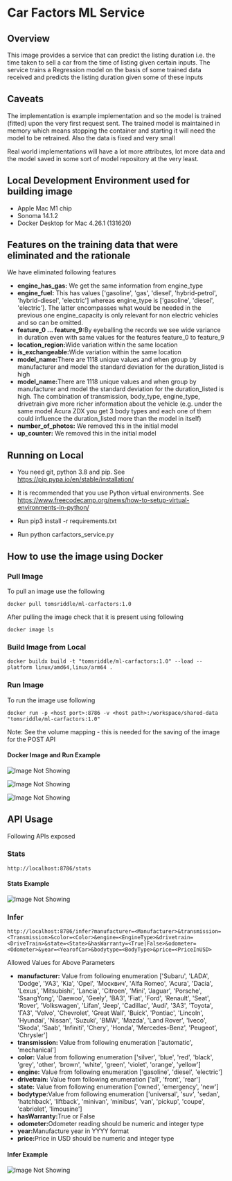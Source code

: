 # Car Factors ML Service

## Overview

This image provides a service that can predict the listing duration i.e. the time taken to sell a car from the time of listing given certain inputs. The service trains a Regression model on the basis of some trained data received and predicts the listing duration given some of these inputs

## Caveats

The implementation is example implementation and so the model is trained (fitted) upon the very first request sent. The trained model is maintained in memory which means stopping the container and starting it will need the model to be retrained. Also the data is fixed and very small

Real world implementations will have a lot more attributes, lot more data and the model saved in some sort of model repository at the very least. 

## Local Development Environment used for building image

* Apple Mac M1 chip
* Sonoma 14.1.2
* Docker Desktop for Mac 4.26.1 (131620)

## Features on the training data that were eliminated and the rationale

We have eliminated following features

<ul>
    <li>
        <b>engine_has_gas:</b> We get the same information from engine_type
    </li>
    <li>
        <b>engine_fuel:</b> This has values ['gasoline', 'gas', 'diesel', 'hybrid-petrol', 'hybrid-diesel', 'electric'] whereas engine_type is ['gasoline', 'diesel', 'electric']. The latter encompasses what would be needed in the previous one 
engine_capacity is only relevant for non electric vehicles and so can be omitted. 
    </li>
    <li>
        <b>feature_0 ... feature_9:</b>By eyeballing the records we see wide variance in duration even with same values for the features feature_0 to feature_9
    </li>
    <li>
        <b>location_region:</b>Wide variation within the same location
    </li>
    <li>
        <b>is_exchangeable:</b>Wide variation within the same location
    </li>
    <li>
        <b>model_name:</b>There are 1118 unique values and when group by manufacturer and model the standard deviation for the duration_listed is high
    </li>
    <li>
        <b>model_name:</b>There are 1118 unique values and when group by manufacturer and model the standard deviation for the duration_listed is high. The combination of transmission, body_type, engine_type, drivetrain give more richer information about the vehicle (e.g. under the same model Acura ZDX you get 3 body types and each one of them could influence the duration_listed more than the model in itself)
    </li>
    <li>
        <b>number_of_photos:</b> We removed this in the initial model
    </li>
    <li>
        <b>up_counter:</b> We removed this in the initial model
    </li>
</ul>


## Running on Local

* You need git, python 3.8 and pip. See https://pip.pypa.io/en/stable/installation/

* It is recommended that you use Python virtual environments. See https://www.freecodecamp.org/news/how-to-setup-virtual-environments-in-python/

* Run pip3 install -r requirements.txt

* Run python carfactors_service.py


## How to use the image using Docker

### Pull Image

To pull an image use the following 

```
docker pull tomsriddle/ml-carfactors:1.0

```

After pulling the image check that it is present using following

```
docker image ls

```

### Build Image from Local

```
docker buildx build -t "tomsriddle/ml-carfactors:1.0" --load --platform linux/amd64,linux/arm64 .

```


### Run Image

To run the image use following

```
docker run -p <host port>:8786 -v <host path>:/workspace/shared-data "tomsriddle/ml-carfactors:1.0" 

```

Note: See the volume mapping - this is needed for the saving of the image for the POST API

#### Docker Image and Run Example

![Image Not Showing](https://github.com/shaileshhemdev/public-images/blob/main/Module5DockerRunCall.png?raw=true)

![Image Not Showing](https://github.com/shaileshhemdev/public-images/blob/main/Module5DockerInferCall.png?raw=true)

![Image Not Showing](https://github.com/shaileshhemdev/public-images/blob/main/Module4DockerConsoleInferCall.png?raw=true)

## API Usage

Following APIs exposed 

### Stats

```
http://localhost:8786/stats

```

#### Stats Example

![Image Not Showing](https://github.com/shaileshhemdev/public-images/blob/main/Module4StatsCall.png?raw=true)

### Infer 

```
http://localhost:8786/infer?manufacturer=<Manufacturer>&transmission=<Transmission>&color=<Color>&engine=<EngineType>&drivetrain=<DriveTrain>&state=<State>&hasWarranty=<True|False>&odometer=<Odometer>&year=<YearofCar>&bodytype=<BodyType>&price=<PriceInUSD>

```
Allowed Values for Above Parameters

<ul>
    <li>
        <b>manufacturer:</b>  Value from following enumeration ['Subaru', 'LADA', 'Dodge', 'УАЗ', 'Kia', 'Opel', 'Москвич',
       'Alfa Romeo', 'Acura', 'Dacia', 'Lexus', 'Mitsubishi', 'Lancia',
       'Citroen', 'Mini', 'Jaguar', 'Porsche', 'SsangYong', 'Daewoo',
       'Geely', 'ВАЗ', 'Fiat', 'Ford', 'Renault', 'Seat', 'Rover',
       'Volkswagen', 'Lifan', 'Jeep', 'Cadillac', 'Audi', 'ЗАЗ', 'Toyota',
       'ГАЗ', 'Volvo', 'Chevrolet', 'Great Wall', 'Buick', 'Pontiac',
       'Lincoln', 'Hyundai', 'Nissan', 'Suzuki', 'BMW', 'Mazda',
       'Land Rover', 'Iveco', 'Skoda', 'Saab', 'Infiniti', 'Chery',
       'Honda', 'Mercedes-Benz', 'Peugeot', 'Chrysler']
    </li>
    <li>
        <b>transmission:</b> Value from following enumeration ['automatic', 'mechanical']
    </li>
    <li>
        <b>color:</b>  Value from following enumeration ['silver', 'blue', 'red', 'black', 'grey', 'other', 'brown',
       'white', 'green', 'violet', 'orange', 'yellow']
    </li>
    <li>
        <b>engine:</b>  Value from following enumeration ['gasoline', 'diesel', 'electric']
    </li>
    <li>
        <b>drivetrain:</b>  Value from following enumeration ['all', 'front', 'rear']
    </li>
    <li>
        <b>state:</b>  Value from following enumeration ['owned', 'emergency', 'new']
    </li>
    <li>
        <b>bodytype:</b>Value from following enumeration ['universal', 'suv', 'sedan', 'hatchback', 'liftback', 'minivan',
       'minibus', 'van', 'pickup', 'coupe', 'cabriolet', 'limousine']
    </li>
    <li>
        <b>hasWarranty:</b>True or False
    </li>
    <li>
        <b>odometer:</b>Odometer reading should be numeric and integer type
    </li>
    <li>
        <b>year:</b>Manufacture year in YYYY format
    </li>
    <li>
        <b>price:</b>Price in USD should be numeric and integer type
    </li>
</ul>

#### Infer Example

![Image Not Showing](https://github.com/shaileshhemdev/public-images/blob/main/Module4InferCall.png?raw=true)




